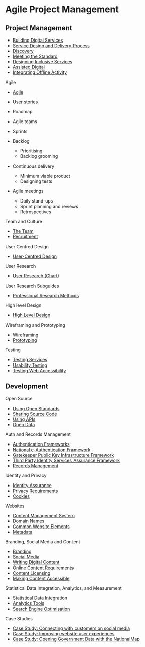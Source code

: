 # Agile Project Management

## Project Management

* [Building Digital Services](https://www.dto.gov.au/standard/design-guides/building-digital-services)
* [Service Design and Delivery Process](https://www.dto.gov.au/standard/service-design-and-delivery-process)
* [Discovery](https://www.dto.gov.au/standard/service-design-and-delivery-process/discovery)
* [Meeting the Standard](https://www.dto.gov.au/standard/meeting-standard)
* [Designing Inclusive Services](https://www.dto.gov.au/standard/design-guides/inclusive-services)
* [Assisted Digital](https://www.dto.gov.au/standard/design-guides/assisted-digital)
* [Integrating Offline Activity](https://www.dto.gov.au/standard/design-guides/service-integration)

Agile
* [Agile](https://www.dto.gov.au/standard/design-guides/agile)

* User stories
* Roadmap
* Agile teams
* Sprints
* Backlog
  * Prioritising
  * Backlog grooming
* Continuous delivery
  * Minimum viable product
  * Designing tests
* Agile meetings
  * Daily stand-ups
  * Sprint planning and reviews
  * Retrospectives

Team and Culture
* [The Team](https://www.dto.gov.au/standard/design-guides/the-team)
* [Recruitment](https://www.dto.gov.au/standard/design-guides/the-team/team-recruitment)

User Centred Design
* [User-Centred Design](https://www.dto.gov.au/standard/design-guides/user-centred-design)

User Research
* [User Research (Chart)](https://www.dto.gov.au/standard/design-guides/user-research)

User Research Subguides
* [Professional Research Methods](https://www.dto.gov.au/standard/design-guides/user-research/professional-research-methods)

High level Design
* [High Level Design](https://www.dto.gov.au/standard/design-guides/user-research/high-level-design)

Wireframing and Prototyping
* [Wireframing](https://www.dto.gov.au/standard/design-guides/user-research/wireframing)
* [Prototyping](https://www.dto.gov.au/standard/design-guides/user-research/prototyping)

Testing
* [Testing Services](https://www.dto.gov.au/standard/design-guides/performance-testing)
* [Usability Testing](https://www.dto.gov.au/standard/design-guides/usability-testing)
* [Testing Web Accessibility](https://www.dto.gov.au/standard/design-guides/testing-web-accessibility)

## Development

Open Source
* [Using Open Standards](https://www.dto.gov.au/standard/design-guides/open-standards)
* [Sharing Source Code](https://www.dto.gov.au/standard/design-guides/code-sharing)
* [Using APIs](https://www.dto.gov.au/standard/design-guides/api)
* [Open Data](https://www.dto.gov.au/standard/design-guides/open-data)

Auth and Records Management
* [Authentication Frameworks](https://www.dto.gov.au/standard/design-guides/authentication-frameworks)
* [National e-Authentication Framework](https://www.dto.gov.au/standard/design-guides/authentication-frameworks/national-e-authentication-framework)
* [Gatekeeper Public Key Infrastructure Framework](https://www.dto.gov.au/standard/design-guides/authentication-frameworks/gatekeeper-public-key-infrastructure-framework)
* [Third Party Identity Services Assurance Framework](https://www.dto.gov.au/standard/design-guides/authentication-frameworks/third-party-identity-services-assurance-framework)
* [Records Management](https://www.dto.gov.au/standard/design-guides/records-management)

Identity and Privacy
* [Identity Assurance](https://www.dto.gov.au/standard/design-guides/identity-assurance)
* [Privacy Requirements](https://www.dto.gov.au/standard/design-guides/privacy)
* [Cookies](https://www.dto.gov.au/standard/design-guides/common-website-elements/cookies)

Websites
* [Content Management System](https://www.dto.gov.au/standard/design-guides/content-management-system)
* [Domain Names](https://www.dto.gov.au/standard/design-guides/domain-names)
* [Common Website Elements](https://www.dto.gov.au/standard/design-guides/common-website-elements)
* [Metadata](https://www.dto.gov.au/standard/design-guides/common-website-elements/metadata)

Branding, Social Media and Content
* [Branding](https://www.dto.gov.au/standard/design-guides/branding)
* [Social Media](https://www.dto.gov.au/standard/design-guides/social-media)
* [Writing Digital Content](https://www.dto.gov.au/standard/design-guides/online-writing)
* [Online Content Requirements](https://www.dto.gov.au/standard/design-guides/common-website-elements/online-content-requirements)
* [Content Licensing](https://www.dto.gov.au/standard/design-guides/common-website-elements/content-licensing)
* [Making Content Accessible](https://www.dto.gov.au/standard/design-guides/making-content-accessible)

Statistical Data Integration, Analytics, and Measurement
* [Statistical Data Integration](https://www.dto.gov.au/standard/design-guides/statistical-data-integration)
* [Analytics Tools](https://www.dto.gov.au/standard/design-guides/analytics-tools)
* [Search Engine Optimisation](https://www.dto.gov.au/standard/design-guides/search-engine-optimisation)

Case Studies
* [Case Study: Connecting with customers on social media](https://www.dto.gov.au/standard/design-guides/case-study-connecting-with-users-on-social-media)
* [Case Study: Improving website user experiences](https://www.dto.gov.au/standard/design-guides/case-study-improving-website-user-experiences)
* [Case Study: Opening Government Data with the NationalMap](https://www.dto.gov.au/standard/design-guides/case-study-opening-government-data-with-the-nationalmap)
